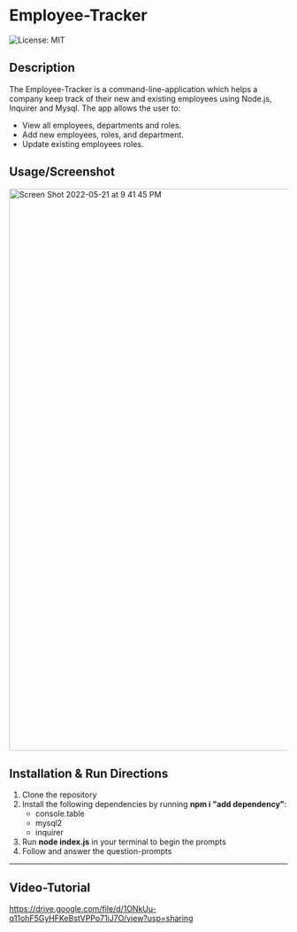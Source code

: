 # Employee-Tracker
![License: MIT](https://img.shields.io/badge/License-MIT-yellow.svg)

## Description
The Employee-Tracker is a command-line-application which helps a company keep track of their new and existing employees using Node.js, Inquirer and Mysql.
The app allows the user to: 
- View all employees, departments and roles.
- Add new employees, roles, and department.
- Update existing employees roles.

## Usage/Screenshot

<img width="1015" alt="Screen Shot 2022-05-21 at 9 41 45 PM" src="https://user-images.githubusercontent.com/93743349/169675129-e70ec432-aeed-46f5-a6e3-de04613d24e3.png">

## Installation & Run Directions
1. Clone the repository
2. Install the following dependencies by running **npm i "add dependency"**:
    - console.table
    - mysql2
    - inquirer
3. Run **node index.js** in your terminal to begin the prompts
4. Follow and answer the question-prompts
--- 
## Video-Tutorial

https://drive.google.com/file/d/1ONkUu-q11ohF5GyHFKeBstVPPo71iJ7O/view?usp=sharing 
